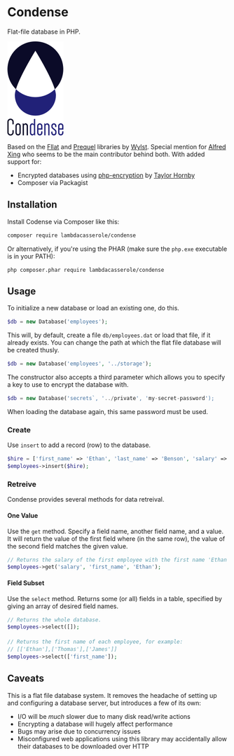 # Condense
Flat-file database in PHP.

![Logo](logo.png)

Based on the [Fllat](https://github.com/wylst/fllat) and [Prequel](https://github.com/wylst/prequel) libraries by [Wylst](https://github.com/wylst). Special mention for [Alfred Xing](https://github.com/alfredxing) who seems to be the main contributor behind both. With added support for:

* Encrypted databases using [php-encryption](https://github.com/defuse/php-encryption) by [Taylor Hornby](https://github.com/defuse)
* Composer via Packagist

## Installation
Install Codense via Composer like this:

```bash
composer require lambdacasserole/condense
```

Or alternatively, if you're using the PHAR (make sure the `php.exe` executable is in your PATH):

```
php composer.phar require lambdacasserole/condense
```

## Usage
To initialize a new database or load an existing one, do this.

```php
$db = new Database('employees');
```

This will, by default, create a file `db/employees.dat` or load that file, if it already exists. You can change the path at which the flat file database will be created thusly.

```php
$db = new Database('employees', '../storage');
```

The constructor also accepts a third parameter which allows you to specify a key to use to encrypt the database with.

```php
$db = new Database('secrets`, '../private', 'my-secret-password');
```

When loading the database again, this same password must be used.

### Create
Use `insert` to add a record (row) to the database.

```php
$hire = ['first_name' => 'Ethan', 'last_name' => 'Benson', 'salary' => 20000];
$employees->insert($hire);
```

### Retreive
Condense provides several methods for data retreival.

#### One Value
Use the `get` method. Specify a field name, another field name, and a value. It will return the value of the first field where (in the same row), the value of the second field matches the given value.

```php
// Returns the salary of the first employee with the first name 'Ethan' (20000).
$employees->get('salary', 'first_name', 'Ethan');
```

#### Field Subset
Use the `select` method. Returns some (or all) fields in a table, specified by giving an array of desired field names.

```php
// Returns the whole database.
$employees->select([]);

// Returns the first name of each employee, for example: 
// [['Ethan'],['Thomas'],['James']]
$employees->select(['first_name']);
```

## Caveats
This is a flat file database system. It removes the headache of setting up and configuring a database server, but introduces a few of its own:

* I/O will be _much_ slower due to many disk read/write actions
* Encrypting a database will hugely affect performance
* Bugs may arise due to concurrency issues
* Misconfigured web applications using this library may accidentally allow their databases to be downloaded over HTTP
